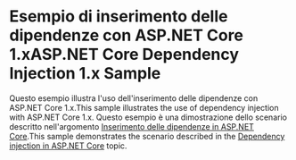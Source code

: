 # <a name="aspnet-core-dependency-injection-1x-sample"></a><span data-ttu-id="00062-101">Esempio di inserimento delle dipendenze con ASP.NET Core 1.x</span><span class="sxs-lookup"><span data-stu-id="00062-101">ASP.NET Core Dependency Injection 1.x Sample</span></span>

<span data-ttu-id="00062-102">Questo esempio illustra l'uso dell'inserimento delle dipendenze con ASP.NET Core 1.x.</span><span class="sxs-lookup"><span data-stu-id="00062-102">This sample illustrates the use of dependency injection with ASP.NET Core 1.x.</span></span> <span data-ttu-id="00062-103">Questo esempio è una dimostrazione dello scenario descritto nell'argomento [Inserimento delle dipendenze in ASP.NET Core](https://docs.microsoft.com/aspnet/core/fundamentals/dependency-injection).</span><span class="sxs-lookup"><span data-stu-id="00062-103">This sample demonstrates the scenario described in the [Dependency injection in ASP.NET Core](https://docs.microsoft.com/aspnet/core/fundamentals/dependency-injection) topic.</span></span>
